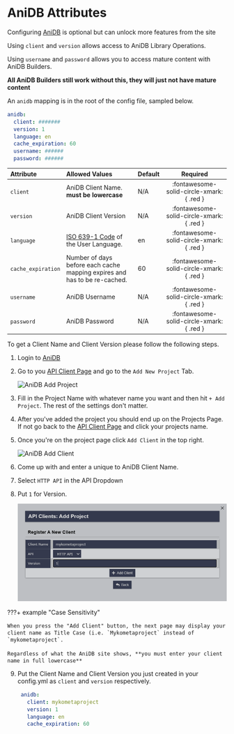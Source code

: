 # AniDB Attributes

Configuring [AniDB](https://anidb.net/) is optional but can unlock more features from the site

Using `client` and `version` allows access to AniDB Library Operations.

Using `username` and `password` allows you to access mature content with AniDB Builders.

**All AniDB Builders still work without this, they will just not have mature content**

An `anidb` mapping is in the root of the config file, sampled below.


```yaml title="config.yml AniDB sample"
anidb:
  client: #######
  version: 1
  language: en
  cache_expiration: 60
  username: ######
  password: ######
```

| Attribute          | Allowed Values                                                                                | Default |                 Required                 |
|:-------------------|:----------------------------------------------------------------------------------------------|:--------|:----------------------------------------:|
| `client`           | AniDB Client Name. **must be lowercase**                                                      | N/A     | :fontawesome-solid-circle-xmark:{ .red } |
| `version`          | AniDB Client Version                                                                          | N/A     | :fontawesome-solid-circle-xmark:{ .red } |
| `language`         | [ISO 639-1 Code](https://en.wikipedia.org/wiki/List_of_ISO_639-1_codes) of the User Language. | en      | :fontawesome-solid-circle-xmark:{ .red } |
| `cache_expiration` | Number of days before each cache mapping expires and has to be re-cached.                     | 60      | :fontawesome-solid-circle-xmark:{ .red } |
| `username`         | AniDB Username                                                                                | N/A     | :fontawesome-solid-circle-xmark:{ .red } |
| `password`         | AniDB Password                                                                                | N/A     | :fontawesome-solid-circle-xmark:{ .red } |

To get a Client Name and Client Version please follow the following steps.

1. Login to [AniDB](https://anidb.net/)

2. Go to you [API Client Page](https://anidb.net/software/add) and go to the `Add New Project` Tab.

    ![AniDB Add Project](images/anidb-1.png)

3. Fill in the Project Name with whatever name you want and then hit `+ Add Project`. The rest of the settings don't 
matter.

4. After you've added the project you should end up on the Projects Page. If not go back to the 
[API Client Page](https://anidb.net/software/add) and click your projects name. 

5. Once you're on the project page click `Add Client` in the top right.

    ![AniDB Add Client](images/anidb-2.png)

6. Come up with and enter a unique to AniDB Client Name.


7. Select `HTTP API` in the API Dropdown

8. Put `1` for Version.

    ![AniDB Client Page](images/anidb-3.png)

???+ example "Case Sensitivity"

    When you press the "Add Client" button, the next page may display your client name as Title Case (i.e. `Mykometaproject` instead of `mykometaproject`.

    Regardless of what the AniDB site shows, **you must enter your client name in full lowercase**
   

9. Put the Client Name and Client Version you just created in your config.yml as `client` and `version` respectively.

   ```yaml
    anidb:
      client: mykometaproject
      version: 1
      language: en
      cache_expiration: 60
    ```